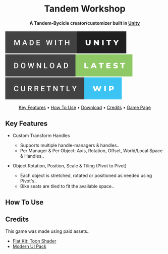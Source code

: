 <h1 align="center">
Tandem Workshop
</h1>

<h4 align="center">
A Tandem-Bycicle creator/customizer built in <a href="https://unity.com" target="_blank">Unity</a>
 </h4>

![alt text](/GitHub/made-with-unity.svg "Made with Unity") ![alt text](/GitHub/download-latest.svg "Download") ![alt text](/GitHub/curretntly-wip.svg "Work In Progress")

<center>
<a href="#key-features" style="text-align:center">Key Features</a> • <a href="#how-to-use" style="text-align:center">How To Use</a> • <a href="https://github.com/BugsAreFeatures/tandem-workshop/releases/latest" target="_blank" style="text-align:center">Download</a> • <a href="#credits" >Credits</a> • <a href="https://bugsarefeatures.itch.io/tandemworkshop"  target="_blank">Game Page</a>
</center>
 
## Key Features
* Custom Transform Handles
  * Supports multiple handle-managers & handles..  
  * Per Manager & Per Object: Axis, Rotation, Offset, World/Local Space & Handles..

* Object Rotation, Position, Scale & Tiling (Pivot to Pivot)
  * Each object is stretched, rotated or positioned as needed using Pivot's..
  * Bike seats are tiled to fit the available space..

## How To Use

## Credits
This game was made using paid assets..

* [Flat Kit: Toon Shader](https://assetstore.unity.com/packages/vfx/shaders/flat-kit-toon-shading-and-water-143368)
* [Modern UI Pack](https://assetstore.unity.com/packages/tools/gui/modern-ui-pack-201717)
